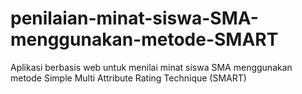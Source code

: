 # penilaian-minat-siswa-SMA-menggunakan-metode-SMART
Aplikasi berbasis web untuk menilai minat siswa SMA menggunakan metode Simple Multi Attribute Rating Technique (SMART)
